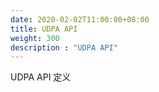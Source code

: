 ```yaml
---
date: 2020-02-02T11:00:00+08:00
title: UDPA API
weight: 300
description : "UDPA API"
---
```




UDPA API  定义